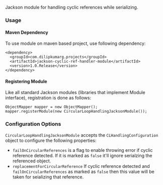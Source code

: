 Jackson module for handling cyclic references while serializing.

### Usage

#### Maven Dependency

To use module on maven based project, use following dependency:

    <dependency>
      <groupId>com.dilipkumarg.projects</groupId>
      <artifactId>jackson-cyclic-ref-handler-module</artifactId>
      <version>1.0.Release</version>
    </dependency>   

#### Registering Module

Like all standard Jackson modules (libraries that implement Module interface), registration is done as follows:

    ObjectMapper mapper = new ObjectMapper();
    mapper.registerModule(new CircularLoopHandlingJacksonModule());

### Configuration Options

`CircularLoopHandlingJacksonModule` accepts the `CLHandlingConfiguration` object to configure the following properties:
* `failOnCircularReferences` is a flag to enable throwing error if cyclic reference detected. If it is marked as 
`false` it'll ignore serialzing the referenced object.
* `replacementForCircularReference` If cyclic reference detected and `failOnCircularReferences` as marked as `false` 
then this value will be taken for seializing that reference.


